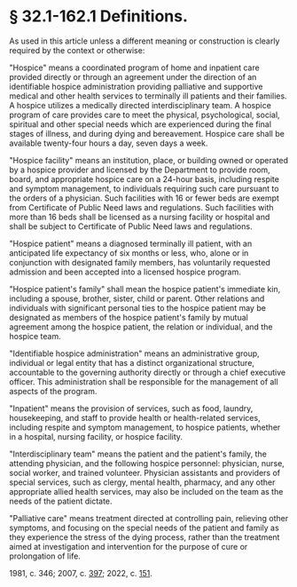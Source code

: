 # § 32.1-162.1 Definitions.

<p>As used in this article unless a different meaning or construction is clearly required by the context or otherwise:</p><p>"Hospice" means a coordinated program of home and inpatient care provided directly or through an agreement under the direction of an identifiable hospice administration providing palliative and supportive medical and other health services to terminally ill patients and their families. A hospice utilizes a medically directed interdisciplinary team. A hospice program of care provides care to meet the physical, psychological, social, spiritual and other special needs which are experienced during the final stages of illness, and during dying and bereavement. Hospice care shall be available twenty-four hours a day, seven days a week.</p><p>"Hospice facility" means an institution, place, or building owned or operated by a hospice provider and licensed by the Department to provide room, board, and appropriate hospice care on a 24-hour basis, including respite and symptom management, to individuals requiring such care pursuant to the orders of a physician. Such facilities with 16 or fewer beds are exempt from Certificate of Public Need laws and regulations. Such facilities with more than 16 beds shall be licensed as a nursing facility or hospital and shall be subject to Certificate of Public Need laws and regulations.</p><p>"Hospice patient" means a diagnosed terminally ill patient, with an anticipated life expectancy of six months or less, who, alone or in conjunction with designated family members, has voluntarily requested admission and been accepted into a licensed hospice program.</p><p>"Hospice patient's family" shall mean the hospice patient's immediate kin, including a spouse, brother, sister, child or parent. Other relations and individuals with significant personal ties to the hospice patient may be designated as members of the hospice patient's family by mutual agreement among the hospice patient, the relation or individual, and the hospice team.</p><p>"Identifiable hospice administration" means an administrative group, individual or legal entity that has a distinct organizational structure, accountable to the governing authority directly or through a chief executive officer. This administration shall be responsible for the management of all aspects of the program.</p><p>"Inpatient" means the provision of services, such as food, laundry, housekeeping, and staff to provide health or health-related services, including respite and symptom management, to hospice patients, whether in a hospital, nursing facility, or hospice facility.</p><p>"Interdisciplinary team" means the patient and the patient's family, the attending physician, and the following hospice personnel: physician, nurse, social worker, and trained volunteer. Physician assistants and providers of special services, such as clergy, mental health, pharmacy, and any other appropriate allied health services, may also be included on the team as the needs of the patient dictate.</p><p>"Palliative care" means treatment directed at controlling pain, relieving other symptoms, and focusing on the special needs of the patient and family as they experience the stress of the dying process, rather than the treatment aimed at investigation and intervention for the purpose of cure or prolongation of life.</p><p>1981, c. 346; 2007, c. <a href='http://lis.virginia.gov/cgi-bin/legp604.exe?071+ful+CHAP0397'>397</a>; 2022, c. <a href='http://lis.virginia.gov/cgi-bin/legp604.exe?221+ful+CHAP0151'>151</a>.</p>